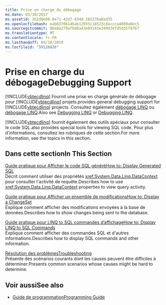 ```yaml
---
title: Prise en charge du débogage
ms.date: 03/30/2017
ms.assetid: 262d8e60-8e71-42d7-8340-1b5276a0ad35
ms.openlocfilehash: eab6370614bab12955c18523c8accca4089a6bc5
ms.sourcegitcommit: 0be8a279af6d8a43e03141e349d3efd5d35f8767
ms.translationtype: MT
ms.contentlocale: fr-FR
ms.lasthandoff: 04/18/2019
ms.locfileid: "59126826"
---
```

# <a name="debugging-support"></a><span data-ttu-id="7d5d3-102">Prise en charge du débogage</span><span class="sxs-lookup"><span data-stu-id="7d5d3-102">Debugging Support</span></span>
[!INCLUDE[vbtecdlinq](../../../../../../includes/vbtecdlinq-md.md)] <span data-ttu-id="7d5d3-103">Fournit une prise en charge générale de débogage pour [!INCLUDE[vbtecdlinq](../../../../../../includes/vbtecdlinq-md.md)] projets.</span><span class="sxs-lookup"><span data-stu-id="7d5d3-103">provides general debugging support for [!INCLUDE[vbtecdlinq](../../../../../../includes/vbtecdlinq-md.md)] projects.</span></span>  <span data-ttu-id="7d5d3-104">Consultez également [débogage LINQ](/visualstudio/debugger/debugging-linq) ou [débogage LINQ](/visualstudio/debugger/debugging-linq).</span><span class="sxs-lookup"><span data-stu-id="7d5d3-104">Also see [Debugging LINQ](/visualstudio/debugger/debugging-linq) or [Debugging LINQ](/visualstudio/debugger/debugging-linq).</span></span>  
  
 [!INCLUDE[vbtecdlinq](../../../../../../includes/vbtecdlinq-md.md)] <span data-ttu-id="7d5d3-105">fournit également des outils spéciaux pour consulter le code SQL.</span><span class="sxs-lookup"><span data-stu-id="7d5d3-105">also provides special tools for viewing SQL code.</span></span> <span data-ttu-id="7d5d3-106">Pour plus d'informations, consultez les rubriques de cette section.</span><span class="sxs-lookup"><span data-stu-id="7d5d3-106">For more information, see the topics in this section.</span></span>  
  
## <a name="in-this-section"></a><span data-ttu-id="7d5d3-107">Dans cette section</span><span class="sxs-lookup"><span data-stu-id="7d5d3-107">In This Section</span></span>  
 [<span data-ttu-id="7d5d3-108">Guide pratique pour Afficher le code SQL généré</span><span class="sxs-lookup"><span data-stu-id="7d5d3-108">How to: Display Generated SQL</span></span>](../../../../../../docs/framework/data/adonet/sql/linq/how-to-display-generated-sql.md)  
 <span data-ttu-id="7d5d3-109">Décrit comment utiliser des propriétés <xref:System.Data.Linq.DataContext> pour consulter l'activité de requête.</span><span class="sxs-lookup"><span data-stu-id="7d5d3-109">Describes how to use <xref:System.Data.Linq.DataContext> properties to view query activity.</span></span>  
  
 [<span data-ttu-id="7d5d3-110">Guide pratique pour Afficher un ensemble de modifications</span><span class="sxs-lookup"><span data-stu-id="7d5d3-110">How to: Display a ChangeSet</span></span>](../../../../../../docs/framework/data/adonet/sql/linq/how-to-display-a-changeset.md)  
 <span data-ttu-id="7d5d3-111">Explique comment afficher des modifications envoyées à la base de données.</span><span class="sxs-lookup"><span data-stu-id="7d5d3-111">Describes how to show changes being sent to the database.</span></span>  
  
 [<span data-ttu-id="7d5d3-112">Guide pratique pour LINQ to SQL commandes d’affichage</span><span class="sxs-lookup"><span data-stu-id="7d5d3-112">How to: Display LINQ to SQL Commands</span></span>](../../../../../../docs/framework/data/adonet/sql/linq/how-to-display-linq-to-sql-commands.md)  
 <span data-ttu-id="7d5d3-113">Explique comment afficher des commandes SQL et d'autres informations.</span><span class="sxs-lookup"><span data-stu-id="7d5d3-113">Describes how to display SQL commands and other information.</span></span>  
  
 [<span data-ttu-id="7d5d3-114">Résolution des problèmes</span><span class="sxs-lookup"><span data-stu-id="7d5d3-114">Troubleshooting</span></span>](../../../../../../docs/framework/data/adonet/sql/linq/troubleshooting.md)  
 <span data-ttu-id="7d5d3-115">Présente des scénarios courants dont les causes peuvent être difficiles à déterminer.</span><span class="sxs-lookup"><span data-stu-id="7d5d3-115">Presents common scenarios whose causes might be hard to determine.</span></span>  
  
## <a name="see-also"></a><span data-ttu-id="7d5d3-116">Voir aussi</span><span class="sxs-lookup"><span data-stu-id="7d5d3-116">See also</span></span>

- [<span data-ttu-id="7d5d3-117">Guide de programmation</span><span class="sxs-lookup"><span data-stu-id="7d5d3-117">Programming Guide</span></span>](../../../../../../docs/framework/data/adonet/sql/linq/programming-guide.md)
